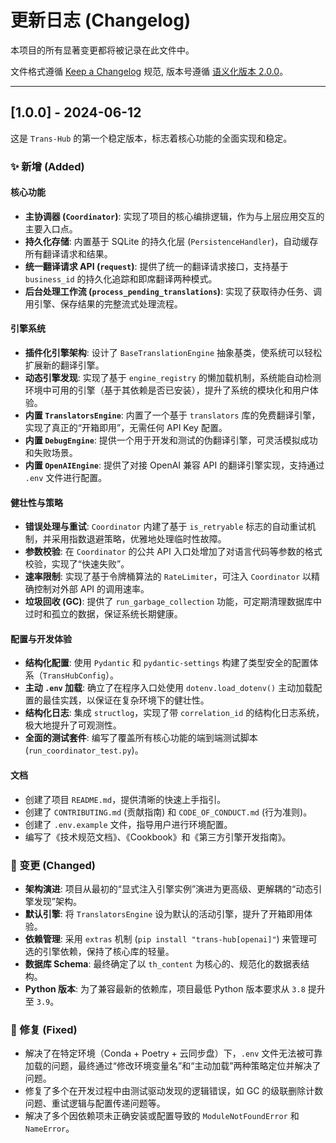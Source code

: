 # 更新日志 (Changelog)

本项目的所有显著变更都将被记录在此文件中。

文件格式遵循 [Keep a Changelog](https://keepachangelog.com/en/1.0.0/) 规范,
版本号遵循 [语义化版本 2.0.0](https://semver.org/spec/v2.0.0.html)。

---

## [1.0.0] - 2024-06-12

这是 `Trans-Hub` 的第一个稳定版本，标志着核心功能的全面实现和稳定。

### ✨ 新增 (Added)

#### **核心功能**
*   **主协调器 (`Coordinator`)**: 实现了项目的核心编排逻辑，作为与上层应用交互的主要入口点。
*   **持久化存储**: 内置基于 SQLite 的持久化层 (`PersistenceHandler`)，自动缓存所有翻译请求和结果。
*   **统一翻译请求 API (`request`)**: 提供了统一的翻译请求接口，支持基于 `business_id` 的持久化追踪和即席翻译两种模式。
*   **后台处理工作流 (`process_pending_translations`)**: 实现了获取待办任务、调用引擎、保存结果的完整流式处理流程。

#### **引擎系统**
*   **插件化引擎架构**: 设计了 `BaseTranslationEngine` 抽象基类，使系统可以轻松扩展新的翻译引擎。
*   **动态引擎发现**: 实现了基于 `engine_registry` 的懒加载机制，系统能自动检测环境中可用的引擎（基于其依赖是否已安装），提升了系统的模块化和用户体验。
*   **内置 `TranslatorsEngine`**: 内置了一个基于 `translators` 库的免费翻译引擎，实现了真正的“开箱即用”，无需任何 API Key 配置。
*   **内置 `DebugEngine`**: 提供一个用于开发和测试的伪翻译引擎，可灵活模拟成功和失败场景。
*   **内置 `OpenAIEngine`**: 提供了对接 OpenAI 兼容 API 的翻译引擎实现，支持通过 `.env` 文件进行配置。

#### **健壮性与策略**
*   **错误处理与重试**: `Coordinator` 内建了基于 `is_retryable` 标志的自动重试机制，并采用指数退避策略，优雅地处理临时性故障。
*   **参数校验**: 在 `Coordinator` 的公共 API 入口处增加了对语言代码等参数的格式校验，实现了“快速失败”。
*   **速率限制**: 实现了基于令牌桶算法的 `RateLimiter`，可注入 `Coordinator` 以精确控制对外部 API 的调用速率。
*   **垃圾回收 (GC)**: 提供了 `run_garbage_collection` 功能，可定期清理数据库中过时和孤立的数据，保证系统长期健康。

#### **配置与开发体验**
*   **结构化配置**: 使用 `Pydantic` 和 `pydantic-settings` 构建了类型安全的配置体系（`TransHubConfig`）。
*   **主动 `.env` 加载**: 确立了在程序入口处使用 `dotenv.load_dotenv()` 主动加载配置的最佳实践，以保证在复杂环境下的健壮性。
*   **结构化日志**: 集成 `structlog`，实现了带 `correlation_id` 的结构化日志系统，极大地提升了可观测性。
*   **全面的测试套件**: 编写了覆盖所有核心功能的端到端测试脚本 (`run_coordinator_test.py`)。

#### **文档**
*   创建了项目 `README.md`，提供清晰的快速上手指引。
*   创建了 `CONTRIBUTING.md` (贡献指南) 和 `CODE_OF_CONDUCT.md` (行为准则)。
*   创建了 `.env.example` 文件，指导用户进行环境配置。
*   编写了《技术规范文档》、《Cookbook》和《第三方引擎开发指南》。

### 🚀 变更 (Changed)

*   **架构演进**: 项目从最初的“显式注入引擎实例”演进为更高级、更解耦的“动态引擎发现”架构。
*   **默认引擎**: 将 `TranslatorsEngine` 设为默认的活动引擎，提升了开箱即用体验。
*   **依赖管理**: 采用 `extras` 机制 (`pip install "trans-hub[openai]"`) 来管理可选的引擎依赖，保持了核心库的轻量。
*   **数据库 Schema**: 最终确定了以 `th_content` 为核心的、规范化的数据表结构。
*   **Python 版本**: 为了兼容最新的依赖库，项目最低 Python 版本要求从 `3.8` 提升至 `3.9`。

### 🐛 修复 (Fixed)

*   解决了在特定环境（Conda + Poetry + 云同步盘）下，`.env` 文件无法被可靠加载的问题，最终通过“修改环境变量名”和“主动加载”两种策略定位并解决了问题。
*   修复了多个在开发过程中由测试驱动发现的逻辑错误，如 GC 的级联删除计数问题、重试逻辑与配置传递问题等。
*   解决了多个因依赖项未正确安装或配置导致的 `ModuleNotFoundError` 和 `NameError`。
````
